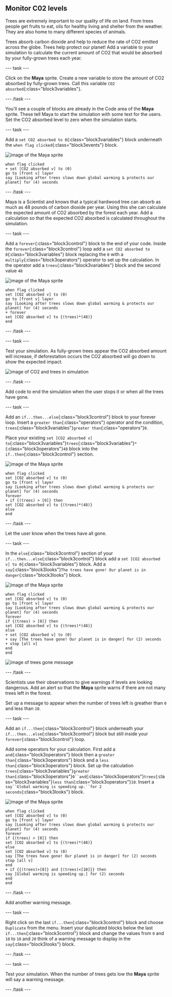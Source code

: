 ## Monitor C02 levels

Trees are extremely important to our quality of life on land. From trees people get fruits to eat, oils for healthy living and shelter from the weather. They are also home to many different species of animals.

Trees absorb carbon dioxide and help to reduce the rate of CO2 emitted across the globe. Trees help protect our planet! Add a variable to your simulation to calculate the current amount of CO2 that would be absorbed by your fully-grown trees each year.

--- task ---

Click on the **Maya** sprite. Create a new variable to store the amount of CO2 absorbed by fully-grown trees. Call this variable `CO2 absorbed`{:class="block3variables"}.

--- /task ---

You'll see a couple of blocks are already in the Code area of the **Maya** sprite. These tell Maya to start the simulation with some text for the users. Set the CO2 absorbed level to zero when the simulation starts.

--- task ---

 Add a `set CO2 absorbed to 0`{:class="block3variables"} block underneath the `when flag clicked`{:class="block3events"} block.

![image of the Maya sprite](images/maya-sprite.png)

```blocks3
when flag clicked
+ set [CO2 absorbed v] to (0)
go to [front v] layer
say [Looking after trees slows down global warming & protects our planet] for (4) seconds
```

--- /task ---

Maya is a Scientist and knows that a typical hardwood tree can absorb as much as 48 pounds of carbon dioxide per year. Using this she can calculate the expected amount of CO2 absorbed by the forest each year. Add a calculation so that the expected CO2 absorbed is calculated throughout the simulation.

--- task ---

Add a `forever`{:class="block3control"} block to the end of your code. Inside the `forever`{:class="block3control"} loop add a `set CO2 absorbed to 0`{:class="block3variables"} block replacing the `0` with a `multiply`{:class="block3operators"} operator to set up the calculation. In the operator add a `trees`{:class="block3variables"} block and the second value `48`

![image of the Maya sprite](images/maya-sprite.png)

```blocks3
when flag clicked
set [CO2 absorbed v] to (0)
go to [front v] layer
say [Looking after trees slows down global warming & protects our planet] for (4) seconds
+ forever
set [CO2 absorbed v] to {(trees)*(48)}
end
```

--- /task ---

--- task ---

Test your simulation. As fully-grown trees appear the CO2 absorbed amount will increase, if deforestation occurs the CO2 absorbed will go down to show the expected impact.

![image of CO2 and trees in simulation](images/co2-trees.png)

--- /task ---

Add code to end the simulation when the user stops it or when all the trees have gone.

--- task ---

Add an `if...then...else`{:class="block3control"} block to your forever loop. Insert a `greater than`{:class="operators"} operator and the condition, `trees`{:class="block3variables"}`greater than`{:class="operators"}`0`.

Place your existing `set [CO2 absorbed v] to`{:class="block3variables"}`trees`{:class="block3variables"}`*`{:class="block3operators"}`48` block into the `if..then`{:class="block3control"} section.



![image of the Maya sprite](images/maya-sprite.png)

```blocks3
when flag clicked
set [CO2 absorbed v] to (0)
go to [front v] layer
say [Looking after trees slows down global warming & protects our planet] for (4) seconds
forever
+ if {(trees) > [0]} then
set [CO2 absorbed v] to {(trees)*(48)}
else
end
```

--- /task ---

Let the user know when the trees have all gone.

--- task ---

In the `else`{:class="block3control"} section of your `if...then...else`{:class="block3control"} block add a `set [CO2 absorbed v] to 0`{:class="block3variables"} block. Add a `say`{:class="block3looks"}`The trees have gone! Our planet is in danger`{:class="block3looks"} block.

![image of the Maya sprite](images/maya-sprite.png)

```blocks3
when flag clicked
set [CO2 absorbed v] to (0)
go to [front v] layer
say [Looking after trees slows down global warming & protects our planet] for (4) seconds
forever
if {(trees) > [0]} then
set [CO2 absorbed v] to {(trees)*(48)}
else
+ set [CO2 absorbed v] to (0)
+ say [The trees have gone! Our planet is in danger] for (2) seconds
+ stop [all v]
end
end
```

![image of trees gone message](images/trees-gone-message.png)

--- /task ---

Scientists use their observations to give warnings if levels are looking dangerous. Add an alert so that the **Maya** sprite warns if there are not many trees left in the forest.

Set up a message to appear when the number of trees left is greather than `0` and less than `10`.

--- task ---

Add an `if...then`{:class="block3control"} block underneath your `if...then...else`{:class="block3control"} block but still inside your `forever`{:class="block3control"} loop.

Add some operators for your calculation. First add a `and`{:class="block3operators"} block then a `greater than`{:class="block3operators"} block and a `less than`{:class="block3operators"} block. Set up the calculation `trees`{:class="block3variables"}`greater than`{:class="block3operators"}`0``and`{:class="block3operators"}`trees`{:class="block3variables"}`less than`{:class="block3operators"}`10`. Insert a `say``Global warming is speeding up.``for 2 seconds`{:class="block3looks"} block.

![image of the Maya sprite](images/maya-sprite.png)

```blocks3
when flag clicked
set [CO2 absorbed v] to (0)
go to [front v] layer
say [Looking after trees slows down global warming & protects our planet] for (4) seconds
forever
if {(trees) > [0]} then
set [CO2 absorbed v] to {(trees)*(48)}
else
set [CO2 absorbed v] to (0)
say [The trees have gone! Our planet is in danger] for (2) seconds
stop [all v]
end
+ if {{(trees)>[0]} and {(trees)<[10]}} then
say [Global warming is speeding up.] for (2) seconds
end
end
```

--- /task ---

Add another warning message.

--- task ---

Right click on the last `if...then`{:class="block3control"} block and choose `Duplicate` from the menu. Insert your duplicated blocks below the last `if...then`{:class="block3control"} block and change the values from `0` and `10` to `10` and `20` think of a warning message to display in the `say`{:class="block3looks"} block.

--- /task ---

--- task ---

Test your simulation. When the number of trees gets low the **Maya** sprite will say a warning message.

--- /task ---

